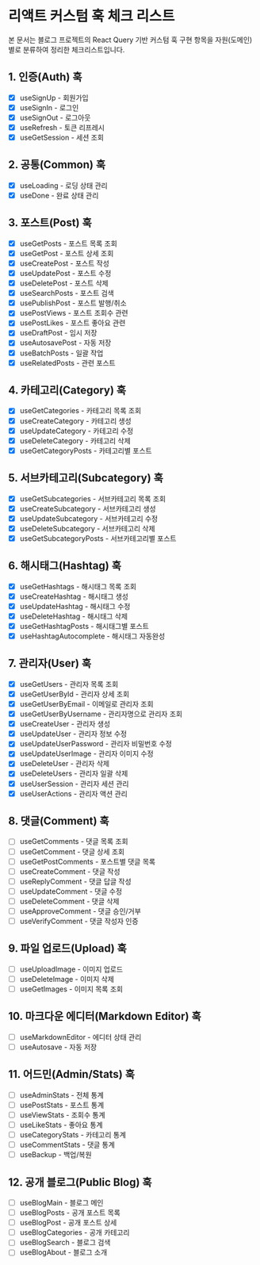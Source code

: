 # 리액트 커스텀 훅 체크 리스트

본 문서는 블로그 프로젝트의 React Query 기반 커스텀 훅 구현 항목을 자원(도메인)별로 분류하여 정리한 체크리스트입니다.

## 1. 인증(Auth) 훅

- [x] useSignUp - 회원가입
- [x] useSignIn - 로그인
- [x] useSignOut - 로그아웃
- [x] useRefresh - 토큰 리프레시
- [x] useGetSession - 세션 조회

## 2. 공통(Common) 훅

- [x] useLoading - 로딩 상태 관리
- [x] useDone - 완료 상태 관리

## 3. 포스트(Post) 훅

- [x] useGetPosts - 포스트 목록 조회
- [x] useGetPost - 포스트 상세 조회
- [x] useCreatePost - 포스트 작성
- [x] useUpdatePost - 포스트 수정
- [x] useDeletePost - 포스트 삭제
- [x] useSearchPosts - 포스트 검색
- [x] usePublishPost - 포스트 발행/취소
- [x] usePostViews - 포스트 조회수 관련
- [x] usePostLikes - 포스트 좋아요 관련
- [x] useDraftPost - 임시 저장
- [x] useAutosavePost - 자동 저장
- [x] useBatchPosts - 일괄 작업
- [x] useRelatedPosts - 관련 포스트

## 4. 카테고리(Category) 훅

- [x] useGetCategories - 카테고리 목록 조회
- [x] useCreateCategory - 카테고리 생성
- [x] useUpdateCategory - 카테고리 수정
- [x] useDeleteCategory - 카테고리 삭제
- [x] useGetCategoryPosts - 카테고리별 포스트

## 5. 서브카테고리(Subcategory) 훅

- [x] useGetSubcategories - 서브카테고리 목록 조회
- [x] useCreateSubcategory - 서브카테고리 생성
- [x] useUpdateSubcategory - 서브카테고리 수정
- [x] useDeleteSubcategory - 서브카테고리 삭제
- [x] useGetSubcategoryPosts - 서브카테고리별 포스트

## 6. 해시태그(Hashtag) 훅

- [x] useGetHashtags - 해시태그 목록 조회
- [x] useCreateHashtag - 해시태그 생성
- [x] useUpdateHashtag - 해시태그 수정
- [x] useDeleteHashtag - 해시태그 삭제
- [x] useGetHashtagPosts - 해시태그별 포스트
- [x] useHashtagAutocomplete - 해시태그 자동완성

## 7. 관리자(User) 훅

- [x] useGetUsers - 관리자 목록 조회
- [x] useGetUserById - 관리자 상세 조회
- [x] useGetUserByEmail - 이메일로 관리자 조회
- [x] useGetUserByUsername - 관리자명으로 관리자 조회
- [x] useCreateUser - 관리자 생성
- [x] useUpdateUser - 관리자 정보 수정
- [x] useUpdateUserPassword - 관리자 비밀번호 수정
- [x] useUpdateUserImage - 관리자 이미지 수정
- [x] useDeleteUser - 관리자 삭제
- [x] useDeleteUsers - 관리자 일괄 삭제
- [x] useUserSession - 관리자 세션 관리
- [x] useUserActions - 관리자 액션 관리

## 8. 댓글(Comment) 훅

- [ ] useGetComments - 댓글 목록 조회
- [ ] useGetComment - 댓글 상세 조회
- [ ] useGetPostComments - 포스트별 댓글 목록
- [ ] useCreateComment - 댓글 작성
- [ ] useReplyComment - 댓글 답글 작성
- [ ] useUpdateComment - 댓글 수정
- [ ] useDeleteComment - 댓글 삭제
- [ ] useApproveComment - 댓글 승인/거부
- [ ] useVerifyComment - 댓글 작성자 인증

## 9. 파일 업로드(Upload) 훅

- [ ] useUploadImage - 이미지 업로드
- [ ] useDeleteImage - 이미지 삭제
- [ ] useGetImages - 이미지 목록 조회

## 10. 마크다운 에디터(Markdown Editor) 훅

- [ ] useMarkdownEditor - 에디터 상태 관리
- [ ] useAutosave - 자동 저장

## 11. 어드민(Admin/Stats) 훅

- [ ] useAdminStats - 전체 통계
- [ ] usePostStats - 포스트 통계
- [ ] useViewStats - 조회수 통계
- [ ] useLikeStats - 좋아요 통계
- [ ] useCategoryStats - 카테고리 통계
- [ ] useCommentStats - 댓글 통계
- [ ] useBackup - 백업/복원

## 12. 공개 블로그(Public Blog) 훅

- [ ] useBlogMain - 블로그 메인
- [ ] useBlogPosts - 공개 포스트 목록
- [ ] useBlogPost - 공개 포스트 상세
- [ ] useBlogCategories - 공개 카테고리
- [ ] useBlogSearch - 블로그 검색
- [ ] useBlogAbout - 블로그 소개
